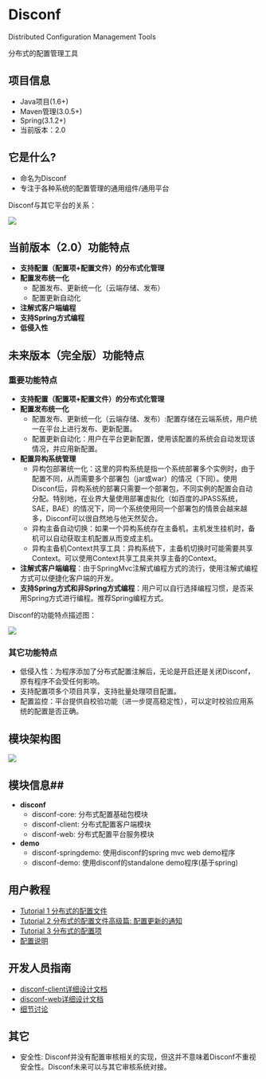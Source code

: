 Disconf
=======

Distributed Configuration Management Tools 

分布式的配置管理工具

## 项目信息 ##

- Java项目(1.6+)
- Maven管理(3.0.5+)
- Spring(3.1.2+)
- 当前版本：2.0

## 它是什么? ##

- 命名为Disconf
- 专注于各种系统的配置管理的通用组件/通用平台

Disconf与其它平台的关系：

![](http://ww3.sinaimg.cn/bmiddle/60c9620fgw1ehi7wwkedaj20pr0jqmyu.jpg)

## 当前版本（2.0）功能特点 ##

- **支持配置（配置项+配置文件）的分布式化管理**
- **配置发布统一化**
    - 配置发布、更新统一化（云端存储、发布）
    - 配置更新自动化
- **注解式客户端编程**
- **支持Spring方式编程**
- **低侵入性**

## 未来版本（完全版）功能特点 ##

### 重要功能特点 ###

- **支持配置（配置项+配置文件）的分布式化管理**
- **配置发布统一化**
    - 配置发布、更新统一化（云端存储、发布）:配置存储在云端系统，用户统一在平台上进行发布、更新配置。
    - 配置更新自动化：用户在平台更新配置，使用该配置的系统会自动发现该情况，并应用新配置。
- **配置异构系统管理**
    - 异构包部署统一化：这里的异构系统是指一个系统部署多个实例时，由于配置不同，从而需要多个部署包（jar或war）的情况（下同）。使用Disconf后，异构系统的部署只需要一个部署包，不同实例的配置会自动分配。特别地，在业界大量使用部署虚拟化（如百度的JPASS系统，SAE，BAE）的情况下，同一个系统使用同一个部署包的情景会越来越多，Disconf可以很自然地与他天然契合。
    - 异构主备自动切换：如果一个异构系统存在主备机，主机发生挂机时，备机可以自动获取主机配置从而变成主机。
    - 异构主备机Context共享工具：异构系统下，主备机切换时可能需要共享Context。可以使用Context共享工具来共享主备的Context。
- **注解式客户端编程**：由于SpringMvc注解式编程方式的流行，使用注解式编程方式可以便捷化客户端的开发。
- **支持Spring方式和非Spring方式编程**：用户可以自行选择编程习惯，是否采用Spring方式进行编程。推荐Spring编程方式。

Disconf的功能特点描述图：

![](http://ww1.sinaimg.cn/bmiddle/60c9620fgw1ehi7wwkdtoj20nw0fz0uh.jpg)


### 其它功能特点 ###

- 低侵入性：为程序添加了分布式配置注解后，无论是开启还是关闭Disconf，原有程序不会受任何影响。
- 支持配置项多个项目共享，支持批量处理项目配置。
- 配置监控：平台提供自校验功能（进一步提高稳定性），可以定时校验应用系统的配置是否正确。

## 模块架构图  ##

![](http://ww3.sinaimg.cn/bmiddle/60c9620fgw1ehictqxgsaj20in0b0dh0.jpg)

## 模块信息##

- **disconf**
	- disconf-core: 分布式配置基础包模块
	- disconf-client: 分布式配置客户端模块
	- disconf-web: 分布式配置平台服务模块
- **demo**
	- disconf-springdemo: 使用disconf的spring mvc web demo程序
	- disconf-demo: 使用disconf的standalone demo程序(基于spring)

## 用户教程 ##

- [Tutorial 1 分布式的配置文件](https://github.com/knightliao/disconf/wiki/Tutorial1)
- [Tutorial 2 分布式的配置文件高级篇: 配置更新的通知](https://github.com/knightliao/disconf/wiki/Tutorial2)
- [Tutorial 3 分布式的配置项](https://github.com/knightliao/disconf/wiki/Tutorial3)
- [配置说明](https://github.com/knightliao/disconf/wiki/%E9%85%8D%E7%BD%AE%E8%AF%B4%E6%98%8E)

## 开发人员指南 ##

- [disconf-client详细设计文档](https://github.com/knightliao/disconf/wiki/disconf-client%E8%AF%A6%E7%BB%86%E8%AE%BE%E8%AE%A1%E6%96%87%E6%A1%A3)
- [disconf-web详细设计文档](https://github.com/knightliao/disconf/wiki/disconf-web%E8%AF%A6%E7%BB%86%E8%AE%BE%E8%AE%A1%E6%96%87%E6%A1%A3)
- [细节讨论](https://github.com/knightliao/disconf/wiki/%E7%BB%86%E8%8A%82%E8%AE%A8%E8%AE%BA)

## 其它 ##

- 安全性: Disconf并没有配置审核相关的实现，但这并不意味着Disconf不重视安全性。Disconf未来可以与其它审核系统对接。

